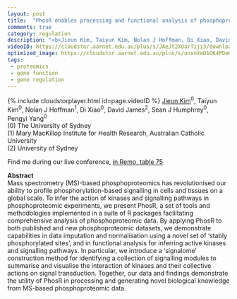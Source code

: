 ```yaml
---
layout: post
title:  "PhosR enables processing and functional analysis of phosphoproteomic data"
comments: true
category: regulation
description: "<b>Jieun Kim, Taiyun Kim, Nolan J Hoffman, Di Xiao, David James, Sean J Humphrey, Pengyi Yang</b><br/>Mass spectrometry (MS)-based phosphoproteomics has..."
videoID: https://cloudstor.aarnet.edu.au/plus/s/JAeJt2XOarTiji3/download
optimized_image: https://cloudstor.aarnet.edu.au/plus/s/unxnXeD1OK4PDeR/download
tags:
 - proteomics
 - gene function
 - gene regulation
---
```

{% include cloudstorplayer.html id=page.videoID %}
<u>Jieun Kim</u><sup>0</sup>, Taiyun Kim<sup>0</sup>, Nolan J Hoffman<sup>1</sup>, Di Xiao<sup>0</sup>, David James<sup>2</sup>, Sean J Humphrey<sup>0</sup>, Pengyi Yang<sup>0</sup><br/>
\(0\) The University of Sydney<br/>
\(1\) Mary MacKillop Institute for Health Research, Australian Catholic University<br/>
\(2\) University of Sydney

Find me during our live conference, [in Remo, table 75](https://remo.co)

<b>Abstract</b><br/>
Mass spectrometry \(MS\)-based phosphoproteomics has revolutionised our ability to profile phosphorylation-based signalling in cells and tissues on a global scale. To infer the action of kinases and signalling pathways in phosphoproteomic experiments, we present PhosR, a set of tools and methodologies implemented in a suite of R packages facilitating comprehensive analysis of phosphoproteomic data. By applying PhosR to both published and new phosphoproteomic datasets, we demonstrate capabilities in data imputation and normalisation using a novel set of ‘stably phosphorylated sites’, and in functional analysis for inferring active kinases and signalling pathways. In particular, we introduce a ‘signalome’ construction method for identifying a collection of signalling modules to summarise and visualise the interaction of kinases and their collective actions on signal transduction. Together, our data and findings demonstrate the utility of PhosR in processing and generating novel biological knowledge from MS-based phosphoproteomic data.
